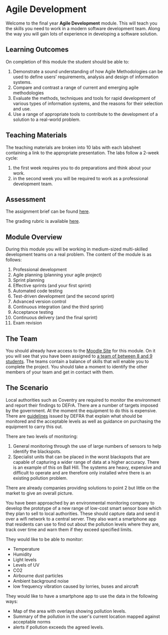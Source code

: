 # Agile Development

Welcome to the final year **Agile Development** module. This will teach you the skills you need to work in a modern software development team. Along the way you will gain lots of experience in developing a software solution.

## Learning Outcomes

On completion of this module the student should be able to:

1. Demonstrate a sound understanding of how Agile Methodologies can be used to define users’ requirements, analysis and design of information systems.
2. Compare and contrast a range of current and emerging agile methodologies
3. Evaluate the methods, techniques and tools for rapid development of various types of information systems, and the reasons for their selection and use.
4. Use a range of appropriate tools to contribute to the development of a solution to a real-world problem.

## Teaching Materials

The teaching materials are broken into 10 labs with each labsheet containing a link to the appropriate presentation. The labs follow a 2-week cycle:

1. the first week requires you to do preparations and think about your work.
2. in the second week you will be required to work as a professional development team.

## Assessment

The assignment brief can be found [here](https://docs.google.com/document/d/1nVFiPvzr2JUlvnpQTUqGl7gcrk3CzTI_euat3zIUFDk/edit?usp=sharing).

The grading rubric is available [here](https://docs.google.com/document/d/1FgUzwn0VXYXUyjlFuhqPkvPsS8oi4R6kwyrRANDh0Mg/edit?usp=sharing).

## Module Overview

During this module you will be working in medium-sized multi-skilled development teams on a real problem. The content of the module is as follows:

1. Professional development
2. Agile planning (planning your agile project)
3. Sprint planning
4. Effective sprints (and your first sprint)
5. Automated code testing
6. Test-driven development (and the second sprint)
7. Advanced version control
8. Continuous integration (and the third sprint)
9. Acceptance testing
10. Continuous delivery (and the final sprint)
11. Exam revision

## The Team

You should already have access to the [Moodle Site](https://cumoodle.coventry.ac.uk/course/view.php?id=48328) for this module. On it you will see that you have been assigned to [a team of between 8 and 9 students](https://github.coventry.ac.uk/302CEM-1718JANMAY/TEACHING-MATERIALS/blob/master/teams/README.md). The teams contain a balance of skills that will enable you to complete the project. You should take a moment to identify the other members of your team and get in contact with them.

## The Scenario

Local authorities such as Coventry are required to monitor the environment and report their findings to DEFrA. There are a number of targets imposed by the government. At the moment the equipment to do this is expensive. There are [guidelines](https://uk-air.defra.gov.uk/assets/documents/reports/cat06/0608141644-386_Purchasing_Guide_for_AQ_Monitoring_Equipment_Version2.pdf) issued by DEFRA that explain what should be monitored and the acceptable levels as well as guidance on purchasing the equipment to carry this out.

There are two levels of monitoring:

1. General monitoring through the use of large numbers of sensors to help identify the blackspots.
2. Specialist units that can be placed in the worst blackspots that are capable of capturing a wider range of data at a higher accuracy. There is an example of this on Ball Hill. The systems are heavy, expensive and difficult to operate and are therefore only installed whre there is an existing pollution problem.

There are already companies providing solutions to point 2 but little on the market to give an overall picture.

You have been approached by an environmental monitoring company to develop the prototype of a new range of low-cost smart sensor boxe which they plan to sell to local authorities. These should capture data and send it over a wifi network to a central server. They also want a smartphone app that residents can use to find out about the pollution levels where they are, track over time and warn them if they exceed specified limits.

They would like to be able to monitor:

- Temperature
- Humidity
- Light levels
- Levels of UV
- CO2
- Airbourne dust particles
- Ambient background noise
- low frequency vibration caused by lorries, buses and aircraft

They would like to have a smartphone app to use the data in the following ways:

- Map of the area with overlays showing pollution levels.
- Summary of the pollution in the user's current location mapped against acceptable norms
- alerts if pollution exceeds the agreed levels.
